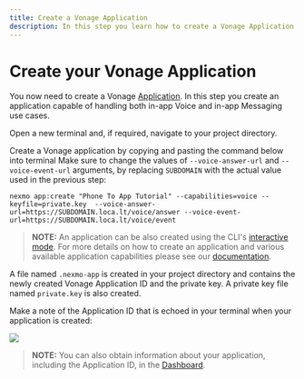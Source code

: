 ```yaml
---
title: Create a Vonage Application
description: In this step you learn how to create a Vonage Application.
---
```


# Create your Vonage Application

You now need to create a Vonage [Application](/conversation/concepts/application). In this step you create an application capable of handling both in-app Voice and in-app Messaging use cases.

Open a new terminal and, if required, navigate to your project directory.

Create a Vonage application by copying and pasting the command below into terminal Make sure to change the values of `--voice-answer-url` and `--voice-event-url` arguments, by replacing `SUBDOMAIN` with the actual value used in the previous step:

``` shell
nexmo app:create "Phone To App Tutorial" --capabilities=voice --keyfile=private.key  --voice-answer-url=https://SUBDOMAIN.loca.lt/voice/answer --voice-event-url=https://SUBDOMAIN.loca.lt/voice/event
```

> **NOTE:** An application can be also created using the CLI's [interactive mode](/application/nexmo-cli#interactive-mode). For more details on how to create an application and various available application capabilities please see our [documentation](/application/overview).

A file named `.nexmo-app` is created in your project directory and contains the newly created Vonage Application ID and the private key. A private key file named `private.key` is also created.

Make a note of the Application ID that is echoed in your terminal when your application is created:

![](/screenshots/tutorials/client-sdk/nexmo-application-created.png)

> **NOTE:** You can also obtain information about your application, including the Application ID, in the [Dashboard](https://dashboard.nexmo.com/voice/your-applications).
